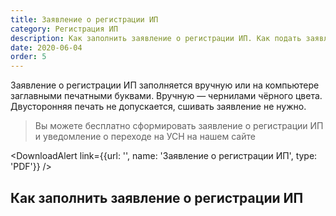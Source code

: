 ```yaml
---
title: Заявление о регистрации ИП
category: Регистрация ИП
description: Как заполнить заявление о регистрации ИП. Как подать заявление
date: 2020-06-04
order: 5
---
```


Заявление о&nbsp;регистрации ИП заполняется вручную или на&nbsp;компьютере заглавными печатными буквами. Вручную&nbsp;&mdash; чернилами чёрного цвета. Двусторонняя печать не&nbsp;допускается, сшивать заявление не&nbsp;нужно.

<Blockquote>
  Вы можете бесплатно сформировать заявление о&nbsp;регистрации ИП и&nbsp;уведомление о&nbsp;переходе на&nbsp;УСН на&nbsp;<Link to="/ip/">нашем сайте</Link>
</Blockquote>

<DownloadAlert link={{url: '', name: 'Заявление о&nbsp;регистрации&nbsp;ИП', type: 'PDF'}} />

## Как заполнить заявление о&nbsp;регистрации ИП

<Alert message="Заявление о&nbsp;регистрации ИП заполняется в&nbsp;точном соответствии с&nbsp;паспортом." type="warning" />

